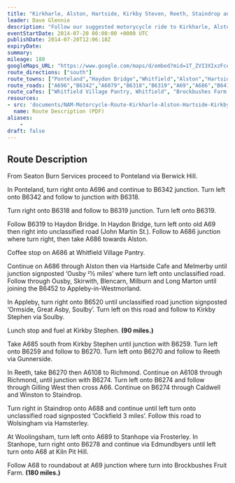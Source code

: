 ```yaml
---
title: "Kirkharle, Alston, Hartside, Kirkby Steven, Reeth, Staindrop and Stanhope"
leader: Dave Glennie
description: "Follow our suggested motorycycle ride to Kirkharle, Alston, Hartside, Kirkby Steven, Reeth, Staindrop and Stanhope."
eventStartDate: 2014-07-20 00:00:00 +0000 UTC
publishDate: 2014-07-20T12:06:18Z
expiryDate:
summary:
mileage: 180
googleMaps_URL: "https://www.google.com/maps/d/embed?mid=1T_ZVI3XIxzFcejgbUjoIoP5IlfpD7tmF"
route_directions: ["south"]
route_towns: ["Ponteland","Haydon Bridge","Whitfield","Alston","Hartside","Melmerby","Ousby","Skirwith","Blencarn","Milburn","Long Marton","Appleby-in-Westmorland","Soulby","Kirkby Steven","Gunnerside","Reeth","Richmond","Gilling West","Caldwell","Winston","Staindrop","Hamsterley","Wolsingham","Frosterley","Stanhope","Edmundbyers"]
route_roads: ["A696","B6342","A6079","B6318","B6319","A69","A686","B6412","A66","B6542","B6260","A685","B6259","B6270","A6108","B6274","A67","A688","A689","B6278","A68"]
route_cafes: ["Whitfield Village Pantry, Whitfield", "Brockbushes Farm Shop, Corbridge"]
resources:
- src: 'documents/NAM-Motorcycle-Route-Kirkharle-Alston-Hartside-Kirkby-Steven-Reeth-Staindrop-Stanhope.pdf'
  name: Route Description (PDF)
aliases:
    - 
draft: false
---
```


## Route Description

From Seaton Burn Services proceed to Ponteland via Berwick Hill.

In Ponteland, turn right onto A696 and continue to B6342 junction. Turn left onto B6342 and follow to junction with B6318.

Turn right onto B6318 and follow to B6319 junction. Turn left onto B6319.

Follow B6319 to Haydon Bridge. In Haydon Bridge, turn left onto old A69 then right into unclassified road (John Martin St.). Follow to A686 junction where turn right, then take A686 towards Alston.

Coffee stop on A686 at Whitfield Village Pantry.

Continue on A686 through Alston then via Hartside Cafe and Melmerby until junction signposted ‘Ousby 21⁄2 miles’ where turn left onto unclassified road. Follow through Ousby, Skirwith, Blencarn, Milburn and Long Marton until joining the B6452 to Appleby-in-Westmorland.

In Appleby, turn right onto B6520 until unclassified road junction signposted ‘Ormside, Great Asby, Soulby’. Turn left on this road and follow to Kirkby Stephen via Soulby.

Lunch stop and fuel at Kirkby Stephen. **(90 miles.)**

Take A685 south from Kirkby Stephen until junction with B6259. Turn left onto B6259 and follow to B6270. Turn left onto B6270 and follow to Reeth via Gunnerside.

In Reeth, take B6270 then A6108 to Richmond. Continue on A6108 through Richmond, until junction with B6274. Turn left onto B6274 and follow through Gilling West then cross A66. Continue on B6274 through Caldwell and Winston to Staindrop.

Turn right in Staindrop onto A688 and continue until left turn onto unclassified road signposted ‘Cockfield 3 miles’. Follow this road to Wolsingham via Hamsterley.

At Woolingsham, turn left onto A689 to Stanhope via Frosterley. In Stanhope, turn right onto B6278 and continue via Edmundbyers until left turn onto A68 at Kiln Pit Hill.

Follow A68 to roundabout at A69 junction where turn into Brockbushes Fruit Farm. **(180 miles.)** 




